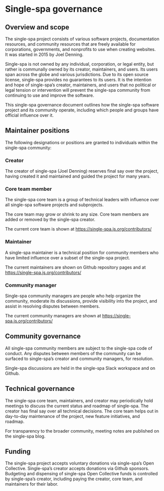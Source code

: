 # Single-spa governance

## Overview and scope

The single-spa project consists of various software projects, documentation resources, and community resources that are freely available for corporations, governments, and nonprofits to use when creating websites. It was started in 2015 by Joel Denning.

Single-spa is not owned by any individual, corporation, or legal entity, but rather is communally owned by its creator, maintainers, and users. Its users span across the globe and various jurisdictions. Due to its open source license, single-spa provides no guarantees to its users. It is the intention and hope of single-spa’s creator, maintainers, and users that no political or legal tension or intervention will prevent the single-spa community from continuing to use and improve the software.

This single-spa governance document outlines how the single-spa software project and its community operate, including which people and groups have official influence over it.

## Maintainer positions

The following designations or positions are granted to individuals within the single-spa community:

### Creator
The creator of single-spa (Joel Denning) reserves final say over the project, having created it and maintained and guided the project for many years.

### Core team member

The single-spa core team is a group of technical leaders with influence over all single-spa software projects and subprojects.

The core team may grow or shrink to any size. Core team members are added or removed by the single-spa creator.

The current core team is shown at https://single-spa.js.org/contributors/

### Maintainer

A single-spa maintainer is a technical position for community members who have limited influence over a subset of the single-spa project.

The current maintainers are shown on Github repository pages and at https://single-spa.js.org/contributors/

### Community manager

Single-spa community managers are people who help organize the community, moderate its discussions, provide visibility into the project, and assist in resolving disputes between members.

The current community managers are shown at https://single-spa.js.org/contributors/

## Community governance

All single-spa community members are subject to the single-spa code of conduct. Any disputes between members of the community can be surfaced to single-spa’s creator and community managers, for resolution.

Single-spa discussions are held in the single-spa Slack workspace and on Github.

## Technical governance
The single-spa core team, maintainers, and creator may periodically hold meetings to discuss the current status and roadmap of single-spa. The creator has final say over all technical decisions. The core team helps out in day-to-day maintenance of the project, new feature initiatives, and roadmap.

For transparency to the broader community, meeting notes are published on the single-spa blog.

## Funding

The single-spa project accepts voluntary donations via single-spa’s Open Collective. Single-spa’s creator accepts donations via Github sponsors. Budgeting and dispensing of single-spa Open Collective funds is controlled by single-spa’s creator, including paying the creator, core team, and maintainers for their labor.

